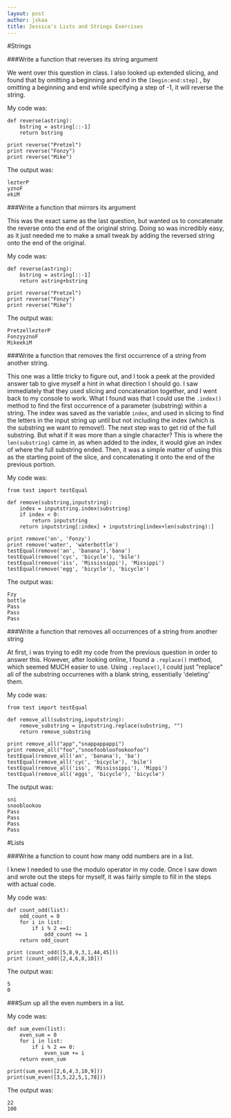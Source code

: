 ```yaml
---
layout: post
author: jskaa
title: Jessica's Lists and Strings Exercises
---
```


#Strings

###Write a function that reverses its string argument

We went over this question in class. I also looked up extended slicing, and found that by omitting a beginning and end in the ```[begin:end:step]``` , by omitting a beginning and end while specifying a step of -1, it will reverse the string. 

My code was:

```
def reverse(astring):
    bstring = astring[::-1]
    return bstring

print reverse("Pretzel")
print reverse("Fonzy")
print reverse("Mike")
```

The output was:

```
lezterP
yznoF
ekiM
```

###Write a function that mirrors its argument

This was the exact same as the last question, but wanted us to concatenate the reverse onto the end of the original string. Doing so was incredibly easy, as it just needed me to make a small tweak by adding the reversed string onto the end of the original.

My code was:

```
def reverse(astring):
    bstring = astring[::-1]
    return astring+bstring 

print reverse("Pretzel")
print reverse("Fonzy")
print reverse("Mike")
```

The output was: 

```
PretzellezterP
FonzyyznoF
MikeekiM
```

###Write a function that removes the first occurrence of a string from another string.

This one was a little tricky to figure out, and I took a peek at the provided answer tab to give myself a hint in what direction I should go. I saw immediately that they used slicing and concatenation together, and I went back to my console to work. What I found was that I could use the ```.index()``` method to find the first occurrence of a parameter (substring) within a string. The index was saved as the variable ```index```, and used in slicing to find the letters in the input string up until but not including the index (which is the substring we want to remove!). The next step was to get rid of the full substring. But what if it was more than a single character? This is where the ```len(substring)``` came in, as when added to the index, it would give an index of where the full substring ended. Then, it was a simple matter of using this as the starting point of the slice, and concatenating it onto the end of the previous portion. 

My code was:

```
from test import testEqual

def remove(substring,inputstring):
    index = inputstring.index(substring)
    if index < 0: 
        return inputstring
    return inputstring[:index] + inputstring[index+len(substring):]

print remove('on', 'Fonzy') 
print remove('water', 'waterbottle')
testEqual(remove('an', 'banana'),'bana')
testEqual(remove('cyc', 'bicycle'), 'bile')
testEqual(remove('iss', 'Mississippi'), 'Missippi')
testEqual(remove('egg', 'bicycle'), 'bicycle')
```

The output was: 

```
Fzy
bottle
Pass
Pass
Pass
```

###Write a function that removes all occurrences of a string from another string

At first, i was trying to edit my code from the previous question in order to answer this. However, after looking online, I found a ```.replace()``` method, which seemed MUCH easier to use. Using ```.replace()```, I could just "replace" all of the substring occurrenes with a blank string, essentially 'deleting' them. 

My code was:

```
from test import testEqual

def remove_all(substring,inputstring):
    remove_substring = inputstring.replace(substring, "")
    return remove_substring

print remove_all("app","snappappappi")
print remove_all("foo","snoofoobloofookoofoo")
testEqual(remove_all('an', 'banana'), 'ba')
testEqual(remove_all('cyc', 'bicycle'), 'bile')
testEqual(remove_all('iss', 'Mississippi'), 'Mippi')
testEqual(remove_all('eggs', 'bicycle'), 'bicycle')
```

The output was:

```
sni
snooblookoo
Pass
Pass
Pass
Pass
```

#Lists

###Write a function to count how many odd numbers are in a list.

I knew I needed to use the modulo operator in my code. Once I saw down and wrote out the steps for myself, it was fairly simple to fill in the steps with actual code. 

My code was: 

```
def count_odd(list):
    odd_count = 0
    for i in list:
        if i % 2 ==1:
            odd_count += 1
    return odd_count

print (count_odd([5,8,9,3,1,44,45])) 
print (count_odd([2,4,6,8,10]))
```

The output was:

```
5
0
```

###Sum up all the even numbers in a list.

My code was:

```
def sum_even(list):
    even_sum = 0
    for i in list:
        if i % 2 == 0:
            even_sum += i
    return even_sum

print(sum_even([2,6,4,3,10,9]))
print(sum_even([3,5,22,5,1,78]))
```

The output was:

```
22
100
```



